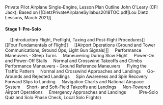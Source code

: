 Private Pilot Airplane Single-Engine, Lesson Plan Outline
John O'Leary (CFI Jack); Based on [[DietzPrivateAirplaneSyllabus2018TOC.pdf|Lou Dietz Lessons, March 2021]]

#### Stage 1: Pre-Solo
$\quad$[[Introductory Flight, Preflight, Taxing and Post-flight Procedures]]
$\quad$[[Four Fundamentals of Flight]]
$\quad$[[Airport Operations (Ground and Tower Communications, Ground Ops, Light Gun Signals)]]
$\quad$Performance Maneuvers - Steep Turns
$\quad$Maneuvering During Slow Flight
$\quad$Power-On and Power-Off Stalls
$\quad$Normal and Crosswind Takeoffs and Climbs
$\quad$Performance Maneuvers - Ground Reference Maneuvers
$\quad$Flying the Traffic Pattern
$\quad$Normal and Crosswind Approaches and Landings
$\quad$Go-Arounds and Rejected Landings
$\quad$Spin Awareness and Spin Recovery
$\quad$Forward Slips to Landing
$\quad$Navigation Charts and National Airspace System
$\quad$Short- and Soft-Field Takeoffs and Landings
$\quad$Non-Towered Airport Operations
$\quad$Emergency Approaches and Landings
$\quad$
$\quad$(Pre-Solo Quiz and Solo Phase Check, Local Solo Flights)

